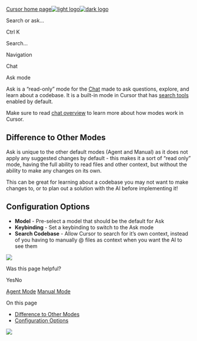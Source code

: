 [Cursor home page![light logo](https://mintlify.s3.us-west-1.amazonaws.com/cursor/images/logo/app-logo.svg)![dark logo](https://mintlify.s3.us-west-1.amazonaws.com/cursor/images/logo/app-logo.svg)](https://docs.cursor.com/)

Search or ask...

Ctrl K

Search...

Navigation

Chat

Ask mode

Ask is a “read-only” mode for the [Chat](https://docs.cursor.com/chat/overview) made to ask questions, explore, and learn about a codebase. It is a built-in mode in Cursor that has [search tools](https://docs.cursor.com/chat/tools#search) enabled by default.

Make sure to read [chat overview](https://docs.cursor.com/chat/overview) to learn more about how modes work in Cursor.

## [​](https://docs.cursor.com/chat/ask\#difference-to-other-modes)  Difference to Other Modes

Ask is unique to the other default modes (Agent and Manual) as it does not apply any suggested changes by default - this makes it a sort of “read only” mode, having the full ability to read files and other context, but without the ability to make any changes on its own.

This can be great for learning about a codebase you may not want to make changes to, or to plan out a solution with the AI before implementing it!

## [​](https://docs.cursor.com/chat/ask\#configuration-options)  Configuration Options

- **Model** \- Pre-select a model that should be the default for Ask
- **Keybinding** \- Set a keybinding to switch to the Ask mode
- **Search Codebase** \- Allow Cursor to search for it’s own context, instead of you having to manually @ files as context when you want the AI to see them

![](https://mintlify.s3.us-west-1.amazonaws.com/cursor/images/chat/ask.png)

Was this page helpful?

YesNo

[Agent Mode](https://docs.cursor.com/chat/agent) [Manual Mode](https://docs.cursor.com/chat/manual)

On this page

- [Difference to Other Modes](https://docs.cursor.com/chat/ask#difference-to-other-modes)
- [Configuration Options](https://docs.cursor.com/chat/ask#configuration-options)

![](https://docs.cursor.com/chat/ask)